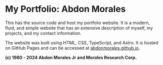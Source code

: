 # My Portfolio: Abdon Morales
This has the source code and host my portfolio website. It is a modern, fluid, and simple website that has an extensive description of myself, my projects, and my contact information.

The website was built using HTML, CSS, TypeScript, and Astro. It is hosted on GitHub Pages and can be accessed at [abdonmorales.github.io](https://abdonmorales.github.io/).

**(c) 1980 - 2024 Abdon Morales Jr and Morales Research Corp.**